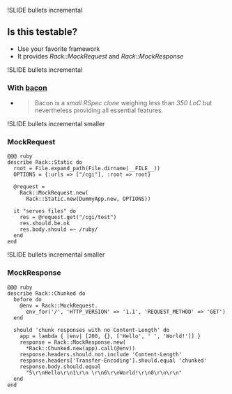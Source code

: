 !SLIDE bullets incremental
## Is this testable? ##
* Use your favorite framework
* It provides *Rack::MockRequest* and *Rack::MockResponse*


!SLIDE bullets incremental
### With [bacon](https://github.com/chneukirchen/bacon/) ###
* > Bacon is a *small RSpec clone* weighing less than *350 LoC* but nevertheless providing all essential features.


!SLIDE bullets incremental smaller
### MockRequest ###
    @@@ ruby
    describe Rack::Static do
      root = File.expand_path(File.dirname(__FILE__))
      OPTIONS = {:urls => ["/cgi"], :root => root}

      @request = 
        Rack::MockRequest.new(
          Rack::Static.new(DummyApp.new, OPTIONS))

      it "serves files" do
        res = @request.get("/cgi/test")
        res.should.be.ok
        res.body.should =~ /ruby/
      end 
    end


!SLIDE bullets incremental smaller
### MockResponse ###
    @@@ ruby
    describe Rack::Chunked do
      before do
        @env = Rack::MockRequest.
          env_for('/', 'HTTP_VERSION' => '1.1', 'REQUEST_METHOD' => 'GET')
      end 

      should 'chunk responses with no Content-Length' do
        app = lambda { |env| [200, {}, ['Hello', ' ', 'World!']] }
        response = Rack::MockResponse.new(
          *Rack::Chunked.new(app).call(@env))
        response.headers.should.not.include 'Content-Length'
        response.headers['Transfer-Encoding'].should.equal 'chunked'
        response.body.should.equal 
          "5\r\nHello\r\n1\r\n \r\n6\r\nWorld!\r\n0\r\n\r\n"
      end 
    end
